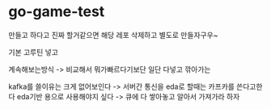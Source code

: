 # go-game-test

만들고 하다고 진짜 할거같으면 해당 레포 삭제하고 별도로 만들자구우~

기본 고루틴 넣고

계속해보는방식 -> 비교해서 뭐가빠르다기보단 일단 다넣고 깎아가는

kafka를 쓸이유는 크게 없어보인다 -> 서버간 통신을 eda로 할때는 카프카를 쓴다고한다 eda기반 용으로 사용해야지 싶다 -> 큐에 다 쌓아놓고 알아서 가져가라 하자
